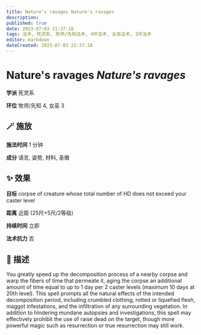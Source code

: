 ```yaml
---
title: Nature's ravages Nature's ravages
description: 
published: true
date: 2023-07-03 21:37:18
tags: 法术, 死灵系, 牧师/先知法术, 4环法术, 女巫法术, 3环法术
editor: markdown
dateCreated: 2023-07-03 21:37:18
---
```


# **Nature's ravages** *Nature's ravages*

**学派** 死灵系 

**环位** 牧师/先知 4, 女巫 3

## 🪄 施放

**施法时间** 1 分钟

**成分** 语言, 姿势, 材料, 圣徽

## ✨ 效果 

**目标** corpse of creature whose total number of HD does not exceed your caster level 

**距离** 近距 (25尺+5尺/2等级)  

**持续时间** 立即 

**法术抗力** 否

## 📖 描述

You greatly speed up the decomposition process of a nearby corpse and warp the fibers of time that permeate it, aging the corpse an additional amount of time equal to up to 1 day per 2 caster levels (maximum 10 days at 20th level). This spell prompts all the natural effects of the intended decomposition period, including crumbled clothing, rotted or liquefied flesh, maggot infestations, and the infiltration of any surrounding vegetation.  In addition to hindering mundane autopsies and investigations, this spell may effectively prohibit the use of raise dead on the target, though more powerful magic such as resurrection or true resurrection may still work.
    